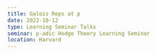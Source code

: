 ```yaml
---
title: Galois Reps at p
date: 2022-10-12
type: Learning Seminar Talks
seminar: p-adic Hodge Theory Learning Seminar
location: Harvard
---
```


